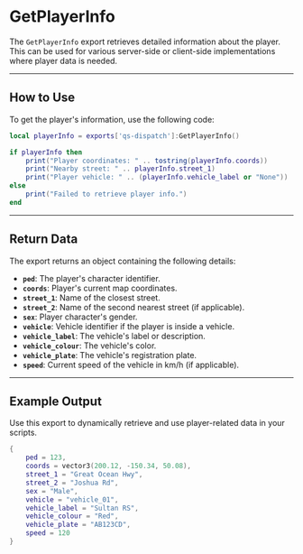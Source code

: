 # GetPlayerInfo

The `GetPlayerInfo` export retrieves detailed information about the player. This can be used for various server-side or client-side implementations where player data is needed.

***

## How to Use

To get the player's information, use the following code:

```lua
local playerInfo = exports['qs-dispatch']:GetPlayerInfo()

if playerInfo then
    print("Player coordinates: " .. tostring(playerInfo.coords))
    print("Nearby street: " .. playerInfo.street_1)
    print("Player vehicle: " .. (playerInfo.vehicle_label or "None"))
else
    print("Failed to retrieve player info.")
end
```

***

## Return Data

The export returns an object containing the following details:

* **`ped`**: The player's character identifier.
* **`coords`**: Player's current map coordinates.
* **`street_1`**: Name of the closest street.
* **`street_2`**: Name of the second nearest street (if applicable).
* **`sex`**: Player character's gender.
* **`vehicle`**: Vehicle identifier if the player is inside a vehicle.
* **`vehicle_label`**: The vehicle's label or description.
* **`vehicle_colour`**: The vehicle's color.
* **`vehicle_plate`**: The vehicle's registration plate.
* **`speed`**: Current speed of the vehicle in km/h (if applicable).

***

## Example Output

Use this export to dynamically retrieve and use player-related data in your scripts.

```lua
{
    ped = 123,
    coords = vector3(200.12, -150.34, 50.08),
    street_1 = "Great Ocean Hwy",
    street_2 = "Joshua Rd",
    sex = "Male",
    vehicle = "vehicle_01",
    vehicle_label = "Sultan RS",
    vehicle_colour = "Red",
    vehicle_plate = "AB123CD",
    speed = 120
}

```
